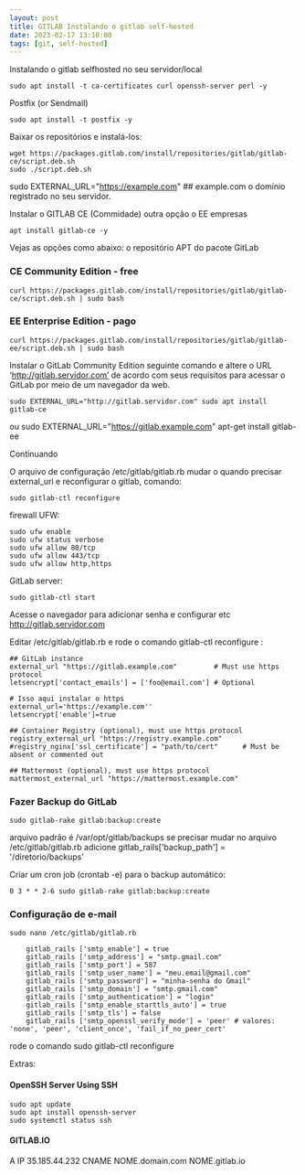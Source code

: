 ```yaml
---
layout: post
title: GITLAB Instalando o gitlab self-hosted
date: 2023-02-17 13:10:00
tags: [git, self-hosted]
---
```

Instalando o gitlab selfhosted no seu servidor/local

	sudo apt install -t ca-certificates curl openssh-server perl -y

Postfix (or Sendmail)  

	sudo apt install -t postfix -y

Baixar os repositórios e instalá-los:

	wget https://packages.gitlab.com/install/repositories/gitlab/gitlab-ce/script.deb.sh
	sudo ./script.deb.sh

sudo EXTERNAL_URL="https://example.com"  ## example.com o domínio registrado no seu servidor.

Instalar o GITLAB CE (Commidade) outra opção o EE empresas

	apt install gitlab-ce -y

Vejas as opções como abaixo: o repositório APT do pacote GitLab

### CE Community Edition - free
	curl https://packages.gitlab.com/install/repositories/gitlab/gitlab-ce/script.deb.sh | sudo bash

### EE Enterprise Edition - pago
	curl https://packages.gitlab.com/install/repositories/gitlab/gitlab-ee/script.deb.sh | sudo bash


Instalar o GitLab Community Edition seguinte comando e altere o URL ‘http://gitlab.servidor.com’ de acordo com seus requisitos para acessar o GitLab por meio de um navegador da web.

	sudo EXTERNAL_URL="http://gitlab.servidor.com" sudo apt install gitlab-ce

ou 
	sudo EXTERNAL_URL="https://gitlab.example.com" apt-get install gitlab-ee

Continuando

O arquivo de configuração /etc/gitlab/gitlab.rb mudar o quando precisar external_url e reconfigurar o gitlab, comando:

	sudo gitlab-ctl reconfigure

firewall UFW: 

	sudo ufw enable
	sudo ufw status verbose
	sudo ufw allow 80/tcp
	sudo ufw allow 443/tcp
	sudo ufw allow http,https

GitLab server:

	sudo gitlab-ctl start


Acesse o navegador para adicionar senha e configurar etc http://gitlab.servidor.com

Editar /etc/gitlab/gitlab.rb e rode o comando gitlab-ctl reconfigure :

	## GitLab instance
	external_url "https://gitlab.example.com"         # Must use https protocol
	letsencrypt['contact_emails'] = ['foo@email.com'] # Optional
	
	# Isso aqui instalar o https 
	external_url='https://example.com''
	letsencrypt['enable']=true

	## Container Registry (optional), must use https protocol
	registry_external_url "https://registry.example.com"
	#registry_nginx['ssl_certificate'] = "path/to/cert"      # Must be absent or commented out

	## Mattermost (optional), must use https protocol
	mattermost_external_url "https://mattermost.example.com"


### Fazer Backup do GitLab


	sudo gitlab-rake gitlab:backup:create

arquivo padrão é /var/opt/gitlab/backups se precisar mudar no arquivo /etc/gitlab/gitlab.rb adicione gitlab_rails['backup_path'] = '/diretorio/backups'

Criar um cron job (crontab -e) para o backup automático:

	0 3 * * 2-6 sudo gitlab-rake gitlab:backup:create


### Configuração de e-mail

	sudo nano /etc/gitlab/gitlab.rb

		gitlab_rails ['smtp_enable'] = true
		gitlab_rails ['smtp_address'] = "smtp.gmail.com"
		gitlab_rails ['smtp_port'] = 587
		gitlab_rails ['smtp_user_name'] = "meu.email@gmail.com"
		gitlab_rails ['smtp_password'] = "minha-senha do Gmail"
		gitlab_rails ['smtp_domain'] = "smtp.gmail.com"
		gitlab_rails ['smtp_authentication'] = "login"
		gitlab_rails ['smtp_enable_starttls_auto'] = true
		gitlab_rails ['smtp_tls'] = false
		gitlab_rails ['smtp_openssl_verify_mode'] = 'peer' # valores: 'none', 'peer', 'client_once', 'fail_if_no_peer_cert'


rode o comando sudo gitlab-ctl reconfigure

Extras:

#### OpenSSH  Server Using SSH

	sudo apt update
	sudo apt install openssh-server
	sudo systemctl status ssh


#### GITLAB.IO

A IP	35.185.44.232
CNAME NOME.domain.com NOME.gitlab.io 


